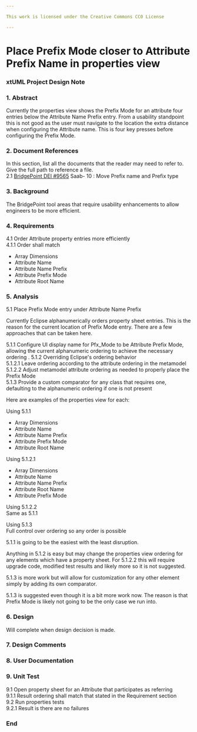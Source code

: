 ```yaml
---

This work is licensed under the Creative Commons CC0 License

---
```


# Place Prefix Mode closer to Attribute Prefix Name in properties view  
### xtUML Project Design Note

### 1. Abstract

Currently the properties view shows the Prefix Mode for an attribute four entries below the Attribute Name Prefix entry.  From a usability standpoint this is not good as the user must navigate to the location the extra distance when configuring the Attribute name.  This is four key presses before configuring the Prefix Mode.    


### 2. Document References

In this section, list all the documents that the reader may need to refer to.
Give the full path to reference a file.  
<a id="2.1"></a>2.1 [BridgePoint DEI #9565](https://support.onefact.net/issues/9565) Saab- 10 : Move Prefix name and Prefix type  

### 3. Background

The BridgePoint tool areas that require usability enhancements to allow engineers to be more efficient.   

### 4. Requirements

4.1 Order Attribute property entries more efficiently  
4.1.1 Order shall match  
- Array Dimensions  
- Attribute Name  
- Attribute Name Prefix  
- Attribute Prefix Mode   
- Attribute Root Name  

### 5. Analysis

5.1 Place Prefix Mode entry under Attribute Name Prefix  

Currently Eclipse alphanumerically orders property sheet entries.  This is the reason for the current location of Prefix Mode entry.  There are a few approaches that can be taken here.  

5.1.1 Configure UI display name for Pfx_Mode to be Attribute Prefix Mode, allowing the current alphanumeric ordering to achieve the necessary ordering . 
5.1.2 Overriding Eclipse's ordering behavior  
5.1.2.1 Leave ordering according to the attribute ordering in the metamodel  
5.1.2.2 Adjust metamodel attribute ordering as needed to properly place the Prefix Mode  
5.1.3 Provide a custom comparator for any class that requires one, defaulting to the alphanumeric ordering if one is not present  

Here are examples of the properties view for each:  

Using 5.1.1  
- Array Dimensions  
- Attribute Name  
- Attribute Name Prefix  
- Attribute Prefix Mode  
- Attribute Root Name  

Using 5.1.2.1  
- Array Dimensions  
- Attribute Name  
- Attribute Name Prefix  
- Attribute Root Name  
- Attribute Prefix Mode  

Using 5.1.2.2  
Same as 5.1.1  

Using 5.1.3  
Full control over ordering so any order is possible  

5.1.1 is going to be the easiest with the least disruption.  

Anything in 5.1.2 is easy but may change the properties view ordering for any elements which have a property sheet.  For 5.1.2.2 this will require upgrade code, modified test results and likely more so it is not suggested.  

5.1.3 is more work but will allow for customization for any other element simply by adding its own comparator.  

5.1.3 is suggested even though it is a bit more work now.  The reason is that Prefix Mode is likely not going to be the only case we run into.  

### 6. Design

Will complete when design decision is made.

### 7. Design Comments


### 8. User Documentation


### 9. Unit Test

9.1 Open property sheet for an Attribute that participates as referring    
9.1.1 Result ordering shall match that stated in the Requirement section  
9.2 Run properties tests  
9.2.1 Result is there are no failures  

### End
